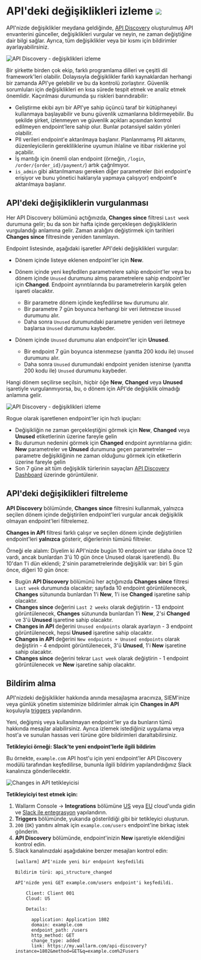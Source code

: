 # API'deki değişiklikleri izleme <a href="../../about-wallarm/subscription-plans/#core-subscription-plans"><img src="../../images/api-security-tag.svg" style="border: none;"></a>

API'nizde değişiklikler meydana geldiğinde, [API Discovery](overview.md) oluşturulmuş API envanterini günceller, değişiklikleri vurgular ve neyin, ne zaman değiştiğine dair bilgi sağlar. Ayrıca, tüm değişiklikler veya bir kısmı için bildirimler ayarlayabilirsiniz.

![API Discovery - değişiklikleri izleme](../images/about-wallarm-waf/api-discovery/api-discovery-track-changes.png)

Bir şirkette birden çok ekip, farklı programlama dilleri ve çeşitli dil framework'leri olabilir. Dolayısıyla değişiklikler farklı kaynaklardan herhangi bir zamanda API'ye gelebilir ve bu da kontrolü zorlaştırır. Güvenlik sorumluları için değişiklikleri en kısa sürede tespit etmek ve analiz etmek önemlidir. Kaçırılması durumunda şu riskleri barındırabilir:

* Geliştirme ekibi ayrı bir API'ye sahip üçüncü taraf bir kütüphaneyi kullanmaya başlayabilir ve bunu güvenlik uzmanlarına bildirmeyebilir. Bu şekilde şirket, izlenmeyen ve güvenlik açıkları açısından kontrol edilmeyen endpoint'lere sahip olur. Bunlar potansiyel saldırı yönleri olabilir.
* PII verileri endpoint'e aktarılmaya başlanır. Planlanmamış PII aktarımı, düzenleyicilerin gerekliliklerine uyumun ihlaline ve itibar risklerine yol açabilir.
* İş mantığı için önemli olan endpoint (örneğin, `/login`, `/order/{order_id}/payment/`) artık çağrılmıyor.
* `is_admin` gibi aktarılmaması gereken diğer parametreler (biri endpoint'e erişiyor ve bunu yönetici haklarıyla yapmaya çalışıyor) endpoint'e aktarılmaya başlanır.

## API'deki değişikliklerin vurgulanması

Her API Discovery bölümünü açtığınızda, **Changes since** filtresi `Last week` durumuna gelir; bu da son bir hafta içinde gerçekleşen değişikliklerin vurgulandığı anlamına gelir. Zaman aralığını değiştirmek için tarihleri **Changes since** filtresinde yeniden tanımlayın.

Endpoint listesinde, aşağıdaki işaretler API'deki değişiklikleri vurgular:

* Dönem içinde listeye eklenen endpoint'ler için **New**.
* Dönem içinde yeni keşfedilen parametrelere sahip endpoint'ler veya bu dönem içinde `Unused` durumunu almış parametrelere sahip endpoint'ler için **Changed**. Endpoint ayrıntılarında bu parametrelerin karşılık gelen işareti olacaktır.

    * Bir parametre dönem içinde keşfedilirse `New` durumunu alır.
    * Bir parametre 7 gün boyunca herhangi bir veri iletmezse `Unused` durumunu alır.
    * Daha sonra `Unused` durumundaki parametre yeniden veri iletmeye başlarsa `Unused` durumunu kaybeder.

* Dönem içinde `Unused` durumunu alan endpoint'ler için **Unused**.

    * Bir endpoint 7 gün boyunca istenmezse (yanıtta 200 kodu ile) `Unused` durumunu alır.
    * Daha sonra `Unused` durumundaki endpoint yeniden istenirse (yanıtta 200 kodu ile) `Unused` durumunu kaybeder.

Hangi dönem seçilirse seçilsin, hiçbir öğe **New**, **Changed** veya **Unused** işaretiyle vurgulanmıyorsa, bu, o dönem için API'de değişiklik olmadığı anlamına gelir.

![API Discovery - değişiklikleri izleme](../images/about-wallarm-waf/api-discovery/api-discovery-track-changes.png)

Rogue olarak işaretlenen endpoint'ler için hızlı ipuçları:

* Değişikliğin ne zaman gerçekleştiğini görmek için **New**, **Changed** veya **Unused** etiketlerinin üzerine fareyle gelin
* Bu durumun nedenini görmek için **Changed** endpoint ayrıntılarına gidin: **New** parametreler ve **Unused** durumuna geçen parametreler — parametre değişikliğinin ne zaman olduğunu görmek için etiketlerin üzerine fareyle gelin
* Son 7 güne ait tüm değişiklik türlerinin sayaçları [API Discovery Dashboard](dashboard.md) üzerinde görüntülenir.

## API'deki değişiklikleri filtreleme

**API Discovery** bölümünde, **Changes since** filtresini kullanmak, yalnızca seçilen dönem içinde değiştirilen endpoint'leri vurgular ancak değişiklik olmayan endpoint'leri filtrelemez.

**Changes in API** filtresi farklı çalışır ve seçilen dönem içinde değiştirilen endpoint'leri **yalnızca** gösterir, diğerlerinin tümünü filtreler.

<a name="example"></a>Örneği ele alalım: Diyelim ki API'nizde bugün 10 endpoint var (daha önce 12 vardı, ancak bunlardan 3'ü 10 gün önce Unused olarak işaretlendi). Bu 10'dan 1'i dün eklendi; 2'sinin parametrelerinde değişiklik var: biri 5 gün önce, diğeri 10 gün önce:

* Bugün **API Discovery** bölümünü her açtığınızda **Changes since** filtresi `Last week` durumunda olacaktır; sayfada 10 endpoint görüntülenecek, **Changes** sütununda bunlardan 1'i **New**, 1'i ise **Changed** işaretine sahip olacaktır.
* **Changes since** değerini `Last 2 weeks` olarak değiştirin - 13 endpoint görüntülenecek, **Changes** sütununda bunlardan 1'i **New**, 2'si **Changed** ve 3'ü **Unused** işaretine sahip olacaktır.
* **Changes in API** değerini `Unused endpoints` olarak ayarlayın - 3 endpoint görüntülenecek, hepsi **Unused** işaretine sahip olacaktır.
* **Changes in API** değerini `New endpoints + Unused endpoints` olarak değiştirin - 4 endpoint görüntülenecek, 3'ü **Unused**, 1'i **New** işaretine sahip olacaktır.
* **Changes since** değerini tekrar `Last week` olarak değiştirin - 1 endpoint görüntülenecek ve **New** işaretine sahip olacaktır.

## Bildirim alma

API'nizdeki değişiklikler hakkında anında mesajlaşma aracınıza, SIEM'inize veya günlük yönetim sisteminize bildirimler almak için **Changes in API** koşuluyla [triggers](../user-guides/triggers/triggers.md) yapılandırın.

Yeni, değişmiş veya kullanılmayan endpoint'ler ya da bunların tümü hakkında mesajlar alabilirsiniz. Ayrıca izlemek istediğiniz uygulama veya host'a ve sunulan hassas veri türüne göre bildirimleri daraltabilirsiniz.

**Tetikleyici örneği: Slack'te yeni endpoint'lerle ilgili bildirim**

Bu örnekte, `example.com` API host'u için yeni endpoint'ler API Discovery modülü tarafından keşfedilirse, bununla ilgili bildirim yapılandırdığınız Slack kanalınıza gönderilecektir.

![Changes in API tetikleyicisi](../images/user-guides/triggers/trigger-example-changes-in-api.png)

**Tetikleyiciyi test etmek için:**

1. Wallarm Console → **Integrations** bölümüne [US](https://us1.my.wallarm.com/integrations/) veya [EU](https://my.wallarm.com/integrations/) cloud'unda gidin ve [Slack ile entegrasyon](../user-guides/settings/integrations/slack.md) yapılandırın.
1. **Triggers** bölümünde, yukarıda gösterildiği gibi bir tetikleyici oluşturun.
1. `200` (`OK`) yanıtını almak için `example.com/users` endpoint'ine birkaç istek gönderin.
1. **API Discovery** bölümünde, endpoint'inizin **New** işaretiyle eklendiğini kontrol edin.
1. Slack kanalınızdaki aşağıdakine benzer mesajları kontrol edin:
    ```
    [wallarm] API'nizde yeni bir endpoint keşfedildi

    Bildirim türü: api_structure_changed

    API'nizde yeni GET example.com/users endpoint'i keşfedildi.

        Client: Client 001
        Cloud: US

        Details:

          application: Application 1802
          domain: example.com
          endpoint_path: /users
          http_method: GET
          change_type: added
          link: https://my.wallarm.com/api-discovery?instance=1802&method=GET&q=example.com%2Fusers
    ```